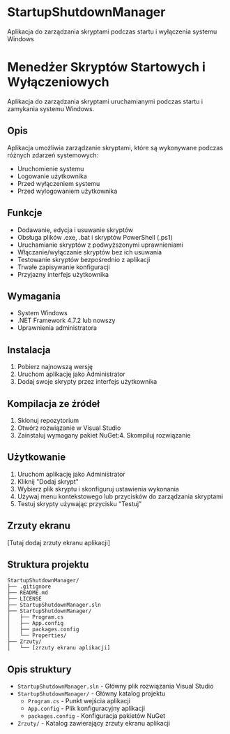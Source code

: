 # StartupShutdownManager
Aplikacja do zarządzania skryptami podczas startu i wyłączenia systemu Windows

# Menedżer Skryptów Startowych i Wyłączeniowych

Aplikacja do zarządzania skryptami uruchamianymi podczas startu i zamykania systemu Windows.

## Opis
Aplikacja umożliwia zarządzanie skryptami, które są wykonywane podczas różnych zdarzeń systemowych:
- Uruchomienie systemu
- Logowanie użytkownika
- Przed wyłączeniem systemu
- Przed wylogowaniem użytkownika

## Funkcje
- Dodawanie, edycja i usuwanie skryptów
- Obsługa plików .exe, .bat i skryptów PowerShell (.ps1)
- Uruchamianie skryptów z podwyższonymi uprawnieniami
- Włączanie/wyłączanie skryptów bez ich usuwania
- Testowanie skryptów bezpośrednio z aplikacji
- Trwałe zapisywanie konfiguracji
- Przyjazny interfejs użytkownika

## Wymagania
- System Windows
- .NET Framework 4.7.2 lub nowszy
- Uprawnienia administratora

## Instalacja
1. Pobierz najnowszą wersję
2. Uruchom aplikację jako Administrator
3. Dodaj swoje skrypty przez interfejs użytkownika

## Kompilacja ze źródeł
1. Sklonuj repozytorium
2. Otwórz rozwiązanie w Visual Studio
3. Zainstaluj wymagany pakiet NuGet:4. Skompiluj rozwiązanie

## Użytkowanie
1. Uruchom aplikację jako Administrator
2. Kliknij "Dodaj skrypt"
3. Wybierz plik skryptu i skonfiguruj ustawienia wykonania
4. Używaj menu kontekstowego lub przycisków do zarządzania skryptami
5. Testuj skrypty używając przycisku "Testuj"

## Zrzuty ekranu
[Tutaj dodaj zrzuty ekranu aplikacji]

## Struktura projektu

```
StartupShutdownManager/
├── .gitignore
├── README.md
├── LICENSE
├── StartupShutdownManager.sln
├── StartupShutdownManager/
│   ├── Program.cs
│   ├── App.config
│   ├── packages.config
│   └── Properties/
├── Zrzuty/
│   └── [zrzuty ekranu aplikacji]

```

## Opis struktury

- `StartupShutdownManager.sln` - Główny plik rozwiązania Visual Studio
- `StartupShutdownManager/` - Główny katalog projektu
  - `Program.cs` - Punkt wejścia aplikacji
  - `App.config` - Plik konfiguracyjny aplikacji
  - `packages.config` - Konfiguracja pakietów NuGet
- `Zrzuty/` - Katalog zawierający zrzuty ekranu aplikacji


